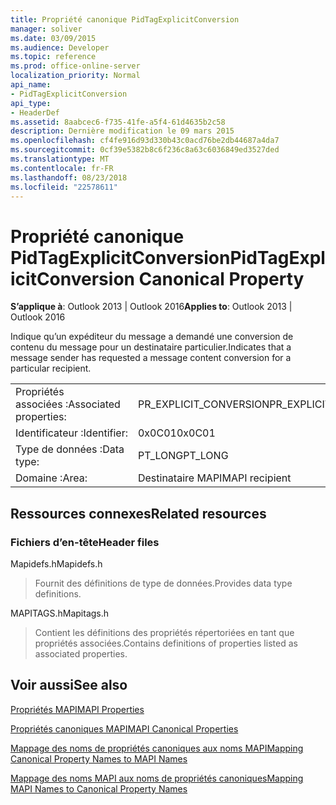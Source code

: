 ```yaml
---
title: Propriété canonique PidTagExplicitConversion
manager: soliver
ms.date: 03/09/2015
ms.audience: Developer
ms.topic: reference
ms.prod: office-online-server
localization_priority: Normal
api_name:
- PidTagExplicitConversion
api_type:
- HeaderDef
ms.assetid: 8aabcec6-f735-41fe-a5f4-61d4635b2c58
description: Dernière modification le 09 mars 2015
ms.openlocfilehash: cf4fe916d93d330b43c0acd76be2db44687a4da7
ms.sourcegitcommit: 0cf39e5382b8c6f236c8a63c6036849ed3527ded
ms.translationtype: MT
ms.contentlocale: fr-FR
ms.lasthandoff: 08/23/2018
ms.locfileid: "22578611"
---
```

# <a name="pidtagexplicitconversion-canonical-property"></a><span data-ttu-id="7f486-103">Propriété canonique PidTagExplicitConversion</span><span class="sxs-lookup"><span data-stu-id="7f486-103">PidTagExplicitConversion Canonical Property</span></span>

  
  
<span data-ttu-id="7f486-104">**S’applique à**: Outlook 2013 | Outlook 2016</span><span class="sxs-lookup"><span data-stu-id="7f486-104">**Applies to**: Outlook 2013 | Outlook 2016</span></span> 
  
<span data-ttu-id="7f486-105">Indique qu’un expéditeur du message a demandé une conversion de contenu du message pour un destinataire particulier.</span><span class="sxs-lookup"><span data-stu-id="7f486-105">Indicates that a message sender has requested a message content conversion for a particular recipient.</span></span>
  
|||
|:-----|:-----|
|<span data-ttu-id="7f486-106">Propriétés associées :</span><span class="sxs-lookup"><span data-stu-id="7f486-106">Associated properties:</span></span>  <br/> |<span data-ttu-id="7f486-107">PR_EXPLICIT_CONVERSION</span><span class="sxs-lookup"><span data-stu-id="7f486-107">PR_EXPLICIT_CONVERSION</span></span>  <br/> |
|<span data-ttu-id="7f486-108">Identificateur :</span><span class="sxs-lookup"><span data-stu-id="7f486-108">Identifier:</span></span>  <br/> |<span data-ttu-id="7f486-109">0x0C01</span><span class="sxs-lookup"><span data-stu-id="7f486-109">0x0C01</span></span>  <br/> |
|<span data-ttu-id="7f486-110">Type de données :</span><span class="sxs-lookup"><span data-stu-id="7f486-110">Data type:</span></span>  <br/> |<span data-ttu-id="7f486-111">PT_LONG</span><span class="sxs-lookup"><span data-stu-id="7f486-111">PT_LONG</span></span>  <br/> |
|<span data-ttu-id="7f486-112">Domaine :</span><span class="sxs-lookup"><span data-stu-id="7f486-112">Area:</span></span>  <br/> |<span data-ttu-id="7f486-113">Destinataire MAPI</span><span class="sxs-lookup"><span data-stu-id="7f486-113">MAPI recipient</span></span>  <br/> |
   
## <a name="related-resources"></a><span data-ttu-id="7f486-114">Ressources connexes</span><span class="sxs-lookup"><span data-stu-id="7f486-114">Related resources</span></span>

### <a name="header-files"></a><span data-ttu-id="7f486-115">Fichiers d’en-tête</span><span class="sxs-lookup"><span data-stu-id="7f486-115">Header files</span></span>

<span data-ttu-id="7f486-116">Mapidefs.h</span><span class="sxs-lookup"><span data-stu-id="7f486-116">Mapidefs.h</span></span>
  
> <span data-ttu-id="7f486-117">Fournit des définitions de type de données.</span><span class="sxs-lookup"><span data-stu-id="7f486-117">Provides data type definitions.</span></span>
    
<span data-ttu-id="7f486-118">MAPITAGS.h</span><span class="sxs-lookup"><span data-stu-id="7f486-118">Mapitags.h</span></span>
  
> <span data-ttu-id="7f486-119">Contient les définitions des propriétés répertoriées en tant que propriétés associées.</span><span class="sxs-lookup"><span data-stu-id="7f486-119">Contains definitions of properties listed as associated properties.</span></span>
    
## <a name="see-also"></a><span data-ttu-id="7f486-120">Voir aussi</span><span class="sxs-lookup"><span data-stu-id="7f486-120">See also</span></span>



[<span data-ttu-id="7f486-121">Propriétés MAPI</span><span class="sxs-lookup"><span data-stu-id="7f486-121">MAPI Properties</span></span>](mapi-properties.md)
  
[<span data-ttu-id="7f486-122">Propriétés canoniques MAPI</span><span class="sxs-lookup"><span data-stu-id="7f486-122">MAPI Canonical Properties</span></span>](mapi-canonical-properties.md)
  
[<span data-ttu-id="7f486-123">Mappage des noms de propriétés canoniques aux noms MAPI</span><span class="sxs-lookup"><span data-stu-id="7f486-123">Mapping Canonical Property Names to MAPI Names</span></span>](mapping-canonical-property-names-to-mapi-names.md)
  
[<span data-ttu-id="7f486-124">Mappage des noms MAPI aux noms de propriétés canoniques</span><span class="sxs-lookup"><span data-stu-id="7f486-124">Mapping MAPI Names to Canonical Property Names</span></span>](mapping-mapi-names-to-canonical-property-names.md)

